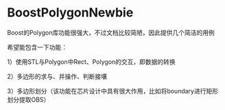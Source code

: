 BoostPolygonNewbie
==================

Boost的Polygon库功能很强大，不过文档比较简陋，因此提供几个简洁的用例

希望能包含一下功能：

1）使用STL与Polygon中Rect、Polygon的交互，即数据的转换

2）多边形的求与、并操作、判断接壤

3）多边形划分（该功能在芯片设计中具有很大作用，比如将boundary进行矩形划分提取OBS）
